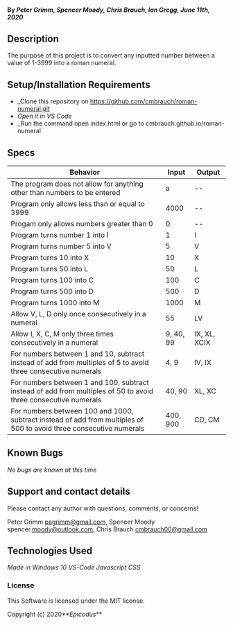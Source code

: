 #### By _**Peter Grimm, Spencer Moody, Chris Brauch, Ian Gregg**, June 11th, 2020_

## Description

The purpose of this project is to convert any inputted number between a value of 1-3999 into a roman numeral.

## Setup/Installation Requirements

* _Clone this repository on https://github.com/cmbrauch/roman-numeral.git
* _Open it in VS Code_
* _Run the command open index.html or go to cmbrauch.github.io/roman-numeral

## Specs

| Behavior                                                                                                            | Input     | Output       |
|---------------------------------------------------------------------------------------------------------------------|-----------|--------------|
| The program does not allow for anything other than numbers to be entered                                            | a         | --           |
| Program only allows less than or equal to 3999                                                                      | 4000      | --           |
| Progam only allows numbers greater than 0                                                                           | 0         | --           |
| Program turns number 1 into I                                                                                       | 1         | I            |
| Program turns number 5 into V                                                                                       | 5         | V            |
| Program turns 10 into X                                                                                             | 10        | X            |
| Program turns 50 into L                                                                                             | 50        | L            |
| Program turns 100 into C                                                                                            | 100       | C            |
| Program turns 500 into D                                                                                            | 500       | D            |
| Program turns 1000 into M                                                                                           | 1000      | M            |
| Allow V, L, D only once consecutively in a numeral                                                                  | 55        | LV           |
| Allow I, X, C, M only three times consecutively in a numeral                                                        | 9, 40, 99 | IX, XL, XCIX |
| For numbers between 1 and 10,  subtract instead of add from multiples of 5 to avoid three consecutive numerals      | 4, 9      | IV, IX       |
| For numbers between 1 and 100, subtract instead of add from multiples of 50 to avoid three consecutive numerals     | 40, 90    | XL, XC       |
| For numbers between 100 and 1000, subtract instead of add from multiples of 500 to avoid three consecutive numerals | 400, 900  | CD, CM       |

## Known Bugs

_No bugs are known at this time_

## Support and contact details

Please contact any author with questions, comments, or concerns!


Peter Grimm <pagrimm@gmail.com>, Spencer Moody spencer.<moody@outlook.com>, Chris Brauch <cmbrauch00@gmail.com>

## Technologies Used

_Made in Windows 10_
_VS-Code_
_Javascript_
_CSS_

### License

This Software is licensed under the MIT license.

Copyright (c) 2020**_Epicodus_**